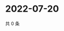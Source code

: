 # 2022-07-20

共 0 条

<!-- BEGIN WEIBO -->
<!-- 最后更新时间 Wed Jul 20 2022 17:01:24 GMT+0800 (China Standard Time) -->

<!-- END WEIBO -->
